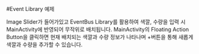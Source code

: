 #Event Library 예제

Image Slider가 들어가있고 EventBus Library를 활용하여 색깔, 수량을 입력 시 MainActivity에 반영되어 무작위로 배치됩니다. MainActivity의 Floating Action Button을 클릭하면 현재 배치되는 색깔과 수량 정보가 나타나며 +버튼을 통해 새롭게 색깔과 수량을 추가할 수 있습니다.